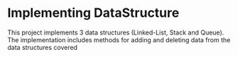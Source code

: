 # Implementing DataStructure
This project implements 3 data structures (Linked-List, Stack and Queue). 
The implementation includes methods for adding and deleting data from the data structures covered
